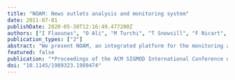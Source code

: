 ```yaml
---
title: "NOAM: News outlets analysis and monitoring system"
date: 2011-07-01
publishDate: 2020-05-30T12:16:49.477200Z
authors: ["I Flaounas", "O Ali", "M Turchi", "T Snowsill", "F Nicart", "T De Bie", "N Cristianini"]
publication_types: ["2"]
abstract: "We present NOAM, an integrated platform for the monitoring and analysis of news media content. NOAM is the data management system behind various applications and scientific studies aiming at modelling the mediasphere. The system is also intended to address the need in the AI community for platforms where various AI technologies are integrated and deployed in the real world. It combines a relational database (DB) with state of the art AI technologies, including data mining, machine learning and natural language processing. These technologies are organised in a robust, distributed architecture of collaborating modules, that are used to populate and annotate the DB. NOAM manages tens of millions of news items in multiple languages, automatically annotating them in order to enable queries based on their semantic properties. The system also includes a unified user interface for interacting with its various modules."
featured: false
publication: "*Proceedings of the ACM SIGMOD International Conference on Management of Data*"
doi: "10.1145/1989323.1989474"
---
```


